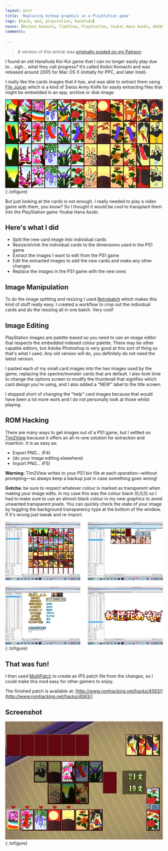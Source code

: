 ```yaml
---
layout: post
title: 'Replacing bitmap graphics in a PlayStation game'
tags: [hack, mod, playstation, hanafuda]
nouns: [Koikoi Komachi, Tim2View, PlayStation, Youkai Hana Asobi, Adobe Photoshop, Hanafuda, Koi-Koi]
comments:

---
```

> A version of this article was [originally posted on my Patreon](https://www.patreon.com/posts/28136581)

I found an old Hanafuda Koi-Koi game that I can no longer easily play due to… sigh… what they call progress? It’s called Koikoi Komachi and was released around 2005 for Mac OS X (initially for PPC, and later Intel).

I really like the cards images that it has, and was able to extract them using [File Juicer](https://echoone.com/filejuicer/) which is a kind of Swiss Army Knife for easily extracting files that might be embedded in an app, archive or disk image.

![PNG](/images/posts/hanafuda-card-transplant-1.png#pixel "The original cards as a sprite sheet extract from Koikoi Komachi")
{:.tofigure}

But just looking at the cards is not enough. I really needed to play a video game with them, you know? So I thought it would be cool to transplant them into the PlayStation game Youkai Hana Asobi.

## Here's what I did

* Split the new card image into individual cards
* Resize/shrink the individual cards to the dimensions used in the PS1 game
* Extract the images I want to edit from the PS1 game
* Edit the extracted images to add the new cards and make any other changes
* Replace the images in the PS1 game with the new ones

## Image Manipulation

To do the image splitting and resizing I used [Retrobatch](https://flyingmeat.com/retrobatch/) which makes this kind of stuff really easy. I created a workflow to crop out the individual cards and do the resizing all in one batch. Very cool!

## Image Editing

PlayStation images are palette-based so you need to use an image editor that respects the embedded indexed colour palette. There may be other capable editors, but Adobe Photoshop is very good at this sort of thing so that's what I used. Any old version will do, you definitely do not need the latest version.

I pasted each of my small card images into the two images used by the game, replacing the spectre/monster cards that are default. I also took time to change the options screen to modify the thumbnail that signifies which card design you're using, and I also added a "NEW" label to the title screen.

I stopped short of changing the "help" card images because that would have been a lot more work and I do not personally look at those whilst playing.

## ROM Hacking

There are many ways to get images out of a PS1 game, but I settled on [Tim2View](https://www.romhacking.net/utilities/799/) because it offers an all-in-one solution for extraction and insertion. It is as easy as:

* Export PNG... (F4)
* (do your image editing elsewhere)
* Import PNG... (F5)

**Warning:** Tim2View writes to your PS1 bin file at each operation—without prompting—so always keep a backup just in case something goes wrong!

**Gotcha:** be sure to respect whatever colour is marked as transparent when making your image edits. In my case this was the colour black (0,0,0) so I had to make sure to use an almost-black colour in my new graphics to avoid unwanted transparent pixels. You can quickly check the state of your image by toggling the background transparency type at the bottom of the window. If it's wrong just tweak and re-import.

![PNG](/images/posts/hanafuda-card-transplant-2.png#pixel "A composite image showing the various graphics that were replaced or edited")
{:.tofigure}

## That was fun!

I then used [MultiPatch](https://projects.sappharad.com/tools/multipatch.html) to create an IPS patch file from the changes, so I could make this mod easy for other gamers to enjoy.

The finished patch is available at: [http://www.romhacking.net/hacks/4593/](http://www.romhacking.net/hacks/4593/)

## Screenshot

![PNG](/images/posts/hanafuda-card-transplant-3.png#pixel "The final graphics being used whilst playing a game of Koi-Koi")
{:.tofigure}
